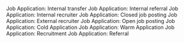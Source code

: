 Job Application: Internal transfer
Job Application: Internal referral
Job Application: Internal recruiter
Job Application: Closed job posting
Job Application: External recruiter
Job Application: Open job posting
Job Application: Cold Application
Job Application: Warm Application
Job Application: Recruitment
Job Application: Referral
